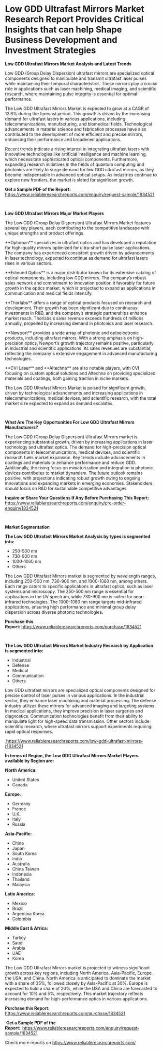 <p><h1>Low GDD Ultrafast Mirrors Market Research Report Provides Critical Insights that can help Shape Business Development and Investment Strategies</h1></p><p><strong>Low GDD Ultrafast Mirrors Market Analysis and Latest Trends</strong></p>
<p><p>Low GDD (Group Delay Dispersion) ultrafast mirrors are specialized optical components designed to manipulate and transmit ultrafast laser pulses while maintaining their temporal characteristics. These mirrors play a crucial role in applications such as laser machining, medical imaging, and scientific research, where maintaining pulse integrity is essential for optimal performance.</p><p>The Low GDD Ultrafast Mirrors Market is expected to grow at a CAGR of 13.6% during the forecast period. This growth is driven by the increasing demand for ultrafast lasers in various applications, including telecommunications, manufacturing, and biomedical fields. Technological advancements in material science and fabrication processes have also contributed to the development of more efficient and precise mirrors, enhancing their performance and broadened applications.</p><p>Recent trends indicate a rising interest in integrating ultrafast lasers with innovative technologies like artificial intelligence and machine learning, which necessitate sophisticated optical components. Furthermore, expanding research initiatives in the fields of quantum computing and photonics are likely to surge demand for low GDD ultrafast mirrors, as they become indispensable in advanced optical setups. As industries continue to explore new frontiers, the market is slated for significant growth.</p></p>
<p><strong>Get a Sample PDF of the Report:&nbsp;</strong> <a href="https://www.reliableresearchreports.com/enquiry/request-sample/1834521?utm_campaign=2210&utm_medium=2&utm_source=Github&utm_content=ia&utm_term=28022025&utm_id=low-gdd-ultrafast-mirrors">https://www.reliableresearchreports.com/enquiry/request-sample/1834521</a></p>
<p>&nbsp;</p>
<p><strong>Low GDD Ultrafast Mirrors Major Market Players</strong></p>
<p><p>The Low GDD (Group Delay Dispersion) Ultrafast Mirrors Market features several key players, each contributing to the competitive landscape with unique strengths and product offerings.</p><p>**Optoman** specializes in ultrafast optics and has developed a reputation for high-quality mirrors optimized for ultra-short pulse laser applications. The company has experienced consistent growth driven by advancements in laser technology, expected to continue as demand for ultrafast lasers rises in various sectors.</p><p>**Edmund Optics** is a major distributor known for its extensive catalog of optical components, including low GDD mirrors. The company’s robust sales network and commitment to innovation position it favorably for future growth in the optics market, which is projected to expand as applications in communication and medical fields intensify.</p><p>**Thorlabs** offers a range of optical products focused on research and development. Their growth has been significant due to continuous investments in R&D, and the company’s strategic partnerships enhance market reach. Thorlabs's sales revenue exceeds hundreds of millions annually, propelled by increasing demand in photonics and laser research.</p><p>**Newport** provides a wide array of photonic and optoelectronic products, including ultrafast mirrors. With a strong emphasis on high-precision optics, Newport’s growth trajectory remains positive, particularly in industrial and scientific applications. Its sales revenues are substantial, reflecting the company's extensive engagement in advanced manufacturing technologies.</p><p>**CVI Laser** and **Altechna** are also notable players, with CVI focusing on custom optical solutions and Altechna on providing specialized materials and coatings, both gaining traction in niche markets.</p><p>The Low GDD Ultrafast Mirrors Market is poised for significant growth, driven by technological advancements and increasing applications in telecommunications, medical devices, and scientific research, with the total market size expected to expand as demand escalates.</p></p>
<p>&nbsp;</p>
<p><strong>What Are The Key Opportunities For Low GDD Ultrafast Mirrors Manufacturers?</strong></p>
<p><p>The Low GDD (Group Delay Dispersion) Ultrafast Mirrors market is experiencing substantial growth, driven by increasing applications in laser technology and ultrafast optics. The demand for high-precision optical components in telecommunications, medical devices, and scientific research fuels market expansion. Key trends include advancements in coatings and materials to enhance performance and reduce GDD. Additionally, the rising focus on miniaturization and integration in photonic devices contributes to market dynamism. The future outlook remains positive, with projections indicating robust growth owing to ongoing innovations and expanding markets in emerging economies. Stakeholders should focus on R&D for sustainable competitive advantages.</p></p>
<p><strong>Inquire or Share Your Questions If Any Before Purchasing This Report:</strong> <a href="https://www.reliableresearchreports.com/enquiry/pre-order-enquiry/1834521?utm_campaign=2210&utm_medium=2&utm_source=Github&utm_content=ia&utm_term=28022025&utm_id=low-gdd-ultrafast-mirrors">https://www.reliableresearchreports.com/enquiry/pre-order-enquiry/1834521</a></p>
<p>&nbsp;</p>
<p><strong>Market Segmentation</strong></p>
<p><strong>The Low GDD Ultrafast Mirrors Market Analysis by types is segmented into:</strong></p>
<p><ul><li>250-500 nm</li><li>730-900 nm</li><li>1000-1060 nm</li><li>Others</li></ul></p>
<p><p>The Low GDD Ultrafast Mirrors market is segmented by wavelength ranges, including 250-500 nm, 730-900 nm, and 1000-1060 nm, among others. Each range caters to specific applications in ultrafast optics, such as laser systems and microscopy. The 250-500 nm range is essential for applications in the UV spectrum, while 730-900 nm is suited for near-infrared technologies. The 1000-1060 nm range targets mid-infrared applications, ensuring high performance and minimal group delay dispersion across diverse photonic technologies.</p></p>
<p><strong>Purchase this Report:&nbsp;</strong><a href="https://www.reliableresearchreports.com/purchase/1834521?utm_campaign=2210&utm_medium=2&utm_source=Github&utm_content=ia&utm_term=28022025&utm_id=low-gdd-ultrafast-mirrors">https://www.reliableresearchreports.com/purchase/1834521</a></p>
<p>&nbsp;</p>
<p><strong>The Low GDD Ultrafast Mirrors Market Industry Research by Application is segmented into:</strong></p>
<p><ul><li>Industrial</li><li>Defense</li><li>Medical</li><li>Communication</li><li>Others</li></ul></p>
<p><p>Low GDD ultrafast mirrors are specialized optical components designed for precise control of laser pulses in various applications. In the industrial sector, they enhance laser machining and material processing. The defense industry utilizes these mirrors for advanced imaging and targeting systems. In medical applications, they improve precision in laser surgeries and diagnostics. Communication technologies benefit from their ability to manipulate light for high-speed data transmission. Other sectors include scientific research, where ultrafast mirrors support experiments requiring rapid optical responses.</p></p>
<p><a href="https://www.reliableresearchreports.com/low-gdd-ultrafast-mirrors-r1834521?utm_campaign=2210&utm_medium=2&utm_source=Github&utm_content=ia&utm_term=28022025&utm_id=low-gdd-ultrafast-mirrors">&nbsp;https://www.reliableresearchreports.com/low-gdd-ultrafast-mirrors-r1834521</a></p>
<p><strong>In terms of Region, the Low GDD Ultrafast Mirrors Market Players available by Region are:</strong></p>
<p>
    <p> <strong> North America: </strong>
        <ul>
            <li>United States</li>
            <li>Canada</li>
        </ul>
        </p> 
    <p> <strong> Europe: </strong>
        <ul>
            <li>Germany</li>
            <li>France</li>
            <li>U.K.</li>
            <li>Italy</li>
            <li>Russia</li>
        </ul>
        </p> 
    <p> <strong> Asia-Pacific: </strong>
        <ul>
            <li>China</li>
            <li>Japan</li>
            <li>South Korea</li>
            <li>India</li>
            <li>Australia</li>
            <li>China Taiwan</li>
            <li>Indonesia</li>
            <li>Thailand</li>
            <li>Malaysia</li>
        </ul>
        </p> 
    <p> <strong> Latin America: </strong>
        <ul>
            <li>Mexico</li>
            <li>Brazil</li>
            <li>Argentina Korea</li>
            <li>Colombia</li>
        </ul>
        </p> 
    <p> <strong> Middle East & Africa: </strong>
        <ul>
            <li>Turkey</li>
            <li>Saudi</li>
            <li>Arabia</li>
            <li>UAE</li>
            <li>Korea</li>
        </ul>
    </p>
    </p>
<p><p>The Low GDD Ultrafast Mirrors market is projected to witness significant growth across key regions, including North America, Asia-Pacific, Europe, the USA, and China. North America is anticipated to dominate the market with a share of 35%, followed closely by Asia-Pacific at 30%. Europe is expected to hold a share of 20%, while the USA and China are forecasted to account for 10% and 5%, respectively. This market trajectory reflects increasing demand for high-performance optics in various applications.</p></p>
<p><strong>Purchase this Report: </strong><a href="https://www.reliableresearchreports.com/purchase/1834521?utm_campaign=2210&utm_medium=2&utm_source=Github&utm_content=ia&utm_term=28022025&utm_id=low-gdd-ultrafast-mirrors">https://www.reliableresearchreports.com/purchase/1834521</a></p>
<p>&nbsp;<strong>Get a Sample PDF of the Report:&nbsp;&nbsp;</strong><a href="https://www.reliableresearchreports.com/enquiry/request-sample/1834521?utm_campaign=2210&utm_medium=2&utm_source=Github&utm_content=ia&utm_term=28022025&utm_id=low-gdd-ultrafast-mirrors">https://www.reliableresearchreports.com/enquiry/request-sample/1834521</a></p>
<p><strong></strong></p>
<p>Check more reports on <a href="https://www.reliableresearchreports.com/?utm_campaign=2210&utm_medium=2&utm_source=Github&utm_content=ia&utm_term=28022025&utm_id=low-gdd-ultrafast-mirrors">https://www.reliableresearchreports.com/</a></p>